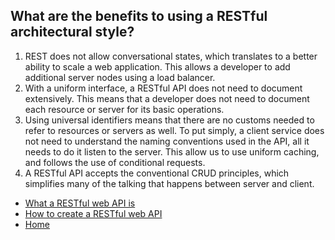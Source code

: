 ## What are the benefits to using a RESTful architectural style?
1) REST does not allow conversational states, which translates to a better ability to scale a web application. This allows a developer to add additional server nodes using a load balancer.
2) With a uniform interface, a RESTful API does not need to document extensively. This means that a developer does not need to document each resource or server for its basic operations. 
3) Using universal identifiers means that there are no customs needed to refer to resources or servers as well. To put simply, a client service does not need to understand the naming conventions used in the API, all it needs to do it listen to the server. This allow us to use uniform caching, and follows the use of conditional requests.
4) A RESTful API accepts the conventional CRUD principles, which simplifies many of the talking that happens between server and client.


* [What a RESTful web API is](https://github.com/AbdulEldarrat/Digital_Media_Final_Project-REST_Architecture/blob/master/What%20is%20a%20RESTful%20web%20service%3F.md)
* [How to create a RESTful web API](https://github.com/AbdulEldarrat/Digital_Media_Final_Project-REST_Architecture/blob/master/How%20to%20create%20a%20RESTful%20API.md)
* [Home](https://github.com/AbdulEldarrat/Digital_Media_Final_Project-REST_Architecture/blob/master/README.md)
